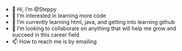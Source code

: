- 👋 Hi, I’m @Steppy
- 👀 I’m interested in learning more code
- 🌱 I’m currently learning html, java, and getting into learning github
- 💞️ I’m looking to collaborate on anything that will help me grow and succeed in this career field
- 📫 How to reach me is by emailing

<!---
apostlii/apostlii is a ✨ special ✨ repository because its `README.md` (this file) appears on your GitHub profile.
You can click the Preview link to take a look at your changes.
--->
